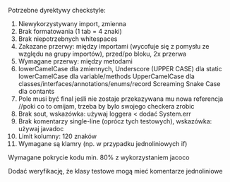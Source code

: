Potrzebne dyrektywy checkstyle:
1) Niewykorzystywany import, zmienna
2) Brak formatowania (1 tab = 4 znaki)
3) Brak niepotrzebnych whitespaces
4) Zakazane przerwy: między importami (wycofuje się z pomysłu ze względu na grupy importów), przed/po bloku, 2x przerwa
5) Wymagane przerwy: między metodami
6) lowerCamelCase dla zmiennych, Underscore (UPPER CASE) dla static
   lowerCamelCase dla variable/methods
   UpperCamelCase dla classes/interfaces/annotations/enums/record
   Screaming Snake Case dla contants
7) Pole musi być final jeśli nie zostaje przekazywana mu nowa referencja //poki co to omijam, trzeba by bylo swojego checkera zrobic
8) Brak sout, wskazówka: używaj loggera < dodać System.err
9) Brak komentarzy single-line (oprócz tych testowych), wskazówka: używaj javadoc
10) Limit kolumny: 120 znaków
11) Wymagane są klamry (np. w przypadku jednoliniowych if)

Wymagane pokrycie kodu min. 80% z wykorzystaniem jacoco

Dodać weryfikację, że klasy testowe mogą mieć komentarze jednoliniowe